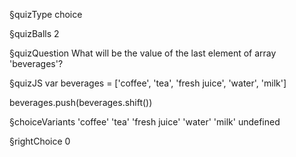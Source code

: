 §quizType
choice

§quizBalls
2

§quizQuestion
What will be the value of the last element of array 'beverages'?


§quizJS
var beverages = ['coffee', 'tea', 'fresh juice', 'water', 'milk']

beverages.push(beverages.shift())


§choiceVariants
'coffee'
'tea'
'fresh juice'
'water'
'milk'
undefined


§rightChoice
0

